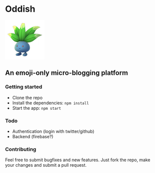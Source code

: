 # Oddish

![oddish](./src/images/oddish.png)

## An emoji-only micro-blogging platform

### Getting started

- Clone the repo
- Install the dependencies: `npm install`
- Start the app: `npm start`

### Todo

- Authentication (login with twitter/github)
- Backend (firebase?)

### Contributing

Feel free to submit bugfixes and new features. Just fork the repo, make your changes and submit a pull request.